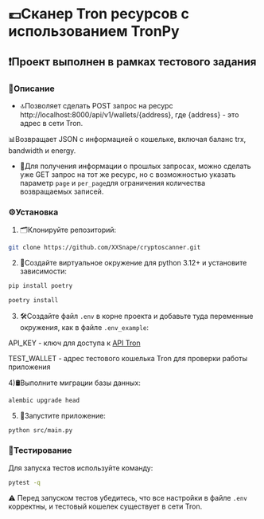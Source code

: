 # 💷Сканер Tron ресурсов c использованием TronPy

## ❗️Проект выполнен в рамках тестового задания 

### 📖Описание
- 🔝Позволяет сделать POST запрос на ресурс http://localhost:8000/api/v1/wallets/{address}, где {address} - это адрес в сети Tron.

📊Возвращает JSON с информацией о кошельке, включая баланс trx, bandwidth и energy.

- 📜Для получения информации о прошлых запросах, можно сделать уже GET запрос на тот же ресурс, но с возможностью указать параметр `page` и  `per_page`для ограничения количества возвращаемых записей.

### ⚙️Установка
1) 🗂️Клонируйте репозиторий:
```sh
git clone https://github.com/XXSnape/cryptoscanner.git
```

2) 🐍Создайте виртуальное окружение для python 3.12+ и установите зависимости:
```sh
pip install poetry
```
```sh
poetry install
```

3) 🛠️Создайте файл `.env` в корне проекта и добавьте туда переменные окружения, как в файле `.env_example`:

API_KEY - ключ для доступа к [API Tron](https://www.trongrid.io/dashboard)

TEST_WALLET - адрес тестового кошелька Tron для проверки работы приложения

4)🛢️Выполните миграции базы данных:
```sh
alembic upgrade head
```

5) 🚀Запустите приложение:
```sh
python src/main.py
```

### 🔎Тестирование
Для запуска тестов используйте команду:
```sh
pytest -q
```
⚠️ Перед запуском тестов убедитесь, что все настройки в файле `.env` корректны, и тестовый кошелек существует в сети Tron.

